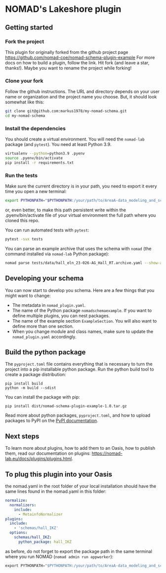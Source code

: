 # NOMAD's Lakeshore plugin

## Getting started

### Fork the project

This plugin for originally forked from the github project page https://github.com/nomad-coe/nomad-schema-plugin-example
For more docs on how to build a plugin, follow the link.
Hit fork (and leave a star, thanks!). Maybe you want to rename the project while forking!

### Clone your fork

Follow the github instructions. The URL and directory depends on your user name or organization and the project name you choose. But, it should look somewhat like this:

```sh
git clone git@github.com:markus1978/my-nomad-schema.git
cd my-nomad-schema
```

### Install the dependencies

You should create a virtual environment. You will need the `nomad-lab` package (and `pytest`).
You need at least Python 3.9.

```sh
virtualenv --python=python3.9 .pyenv
source .pyenv/bin/activate
pip install -r requirements.txt
```

### Run the tests

Make sure the current directory is in your path, you need to export it every time you open a new terminal:

```sh
export PYTHONPATH="$PYTHONPATH:/your/path/to/AreaA-data_modeling_and_schemas/hall/Lakeshore_plugin/Lakeshore"
```

or, even better, to make this path persistent write within the .pyenv/bin/activate file of your virtual environment the full path where you cloned this repo.

You can run automated tests with `pytest`:

```sh
pytest -svx tests
```

You can parse an example archive that uses the schema with `nomad`
(the command installed via `nomad-lab` Python package):

```sh
nomad parse tests/data/hall_eln_23-026-AG_Hall_RT.archive.yaml --show-archive
```

## Developing your schema

You can now start to develop you schema. Here are a few things that you might want to change:

- The metadata in `nomad_plugin.yaml`.
- The name of the Python package `nomadschemaexample`. If you want to define multiple plugins, you can nest packages.
- The name of the example section `ExampleSection`. You will also want to define more than one section.
- When you change module and class names, make sure to update the `nomad_plugin.yaml` accordingly.


## Build the python package

The `pyproject.toml` file contains everything that is necessary to turn the project
into a pip installable python package. Run the python build tool to create a package distribution:

```
pip install build
python -m build --sdist
```

You can install the package with pip:

```
pip install dist/nomad-schema-plugin-example-1.0.tar.gz
```

Read more about python packages, `pyproject.toml`, and how to upload packages to PyPI
on the [PyPI documentation](https://packaging.python.org/en/latest/tutorials/packaging-projects/).


## Next steps

To learn more about plugins, how to add them to an Oasis, how to publish them, read our
documentation on plugins: https://nomad-lab.eu/docs/plugins/plugins.html.

## To plug this plugin into your Oasis

the nomad.yaml in the root folder of your local installation should have the same lines found in the nomad.yaml in this folder:

```yaml
normalize:
  normalizers:
    include:
      - MetainfoNormalizer
plugins:
  include:
    - 'schemas/hall_IKZ'
  options:
    schemas/hall_IKZ:
      python_package: hall_IKZ

```

as before, do not forget to export the package path in the same terminal where you run NOMAD (`nomad admin run appworker`):

```python
export PYTHONPATH="$PYTHONPATH:/your/path/to/AreaA-data_modeling_and_schemas/hall/Lakeshore_plugin/Lakeshore"
```
